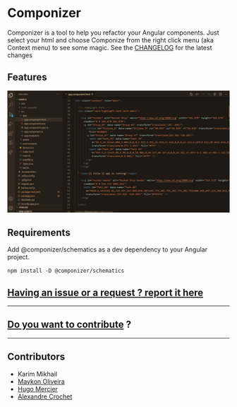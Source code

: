 # Componizer

Componizer is a tool to help you refactor your Angular components. Just select your html and choose Componize from the right click menu (aka Context menu) to see some magic.
See the [CHANGELOG](https://github.com/bilelmsekni/componizer/blob/master/extension/CHANGELOG.md) for the latest changes

## Features

![preview](https://github.com/bilelmsekni/componizer/raw/master/extension/assets/componizer_icon.gif)

## Requirements

Add @componizer/schematics as a dev dependency to your Angular project.
```
npm install -D @componizer/schematics
```

## [Having an issue or a request ? report it here](https://github.com/bilelmsekni/componizer/issues)

-----------------------------------------------------------------------------------------------------------

## [Do you want to contribute](https://github.com/bilelmsekni/componizer/blob/master/.github/CONTRIBUTING.md) ?
-----------------------------------------------------------------------------------------------------------


## Contributors

* Karim Mikhail
* [Maykon Oliveira](https://github.com/maykon-oliveira)
* [Hugo Mercier](https://github.com/hugoparis19)
* [Alexandre Crochet](https://github.com/ekaliroots)
